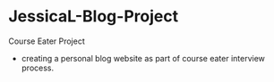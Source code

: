 # JessicaL-Blog-Project
Course Eater Project

- creating a personal blog website as part of course eater interview process.